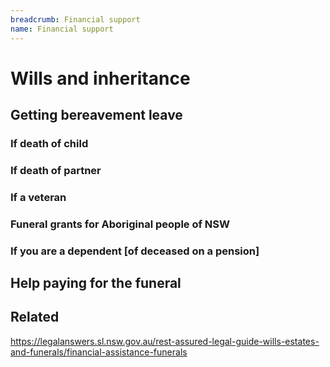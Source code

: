 ```yaml
---
breadcrumb: Financial support
name: Financial support
---
```

Wills and inheritance
===========================
## Getting bereavement leave
### If death of child
### If death of partner
### If a veteran
### Funeral grants for Aboriginal people of NSW
<!-- http://alc.org.au/nswalc-in-the-community/funeral-fund.aspx -->

### If you are a dependent [of deceased on a pension]
## Help paying for the funeral
## Related

https://legalanswers.sl.nsw.gov.au/rest-assured-legal-guide-wills-estates-and-funerals/financial-assistance-funerals

